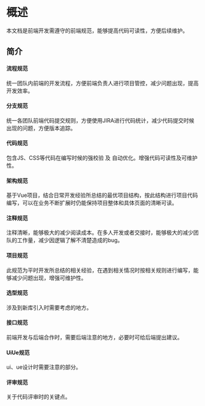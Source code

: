 # 概述

本文档是前端开发需遵守的前端规范，能够提高代码可读性，方便后续维护。

## 简介

#### 流程规范
统一团队内前端的开发流程，方便前端负责人进行项目管控，减少问题出现，提高开发效率。

#### 分支规范
统一各团队前端代码提交规则，方便使用JIRA进行代码统计，减少代码提交时候出现的问题，方便版本追踪。

#### 代码规范
包含JS、CSS等代码在编写时候的强校验 及 自动优化。增强代码可读性及可维护性。

#### 架构规范
基于Vue项目，结合日常开发经验所总结的最优项目结构，按此结构进行项目代码编写，可以在业务不断扩展时仍能保持项目整体和具体页面的清晰可读。

#### 注释规范
注释清晰，能够极大的减少阅读成本。在多人开发或者交接时，能够极大的减少团队的工作量，减少因逻辑了解不清楚造成的bug。

#### 项目规范
此规范为平时开发所总结的相关经验，在遇到相关情况时按相关规则进行编写，能够减少问题出现，增强可维护性。

#### 选型规范
涉及到新库引入时需要考虑的地方。

#### 接口规范
前端开发与后端合作时，需要后端注意的地方，必要时可给后端提出建议。

#### UiUe规范
ui、ue设计时需要注意的部分。

#### 评审规范
关于代码评审时的关键点。
